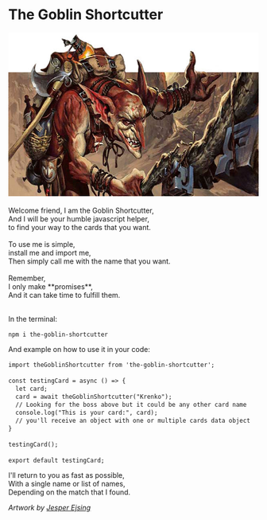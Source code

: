 # The Goblin Shortcutter

<div align="center">
  <img width="620" height="329" src="./img/goblin-shortcutter.jpg">
</div>
<br/>
Welcome friend, I am the Goblin Shortcutter,<br/>
And I will be your humble javascript helper,<br/>
to find your way to the cards that you want.<br/>
<br/>
To use me is simple, <br/>
install me and import me,<br/>
Then simply call me with the name that you want.<br/>
<br/>
Remember,<br/>
I only make **promises**,<br/>
And it can take time to fulfill them.<br/>
<br/>

In the terminal:
```
npm i the-goblin-shortcutter
```

And example on how to use it in your code:
```
import theGoblinShortcutter from 'the-goblin-shortcutter';

const testingCard = async () => {
  let card;
  card = await theGoblinShortcutter("Krenko");
  // Looking for the boss above but it could be any other card name 
  console.log("This is your card:", card);
  // you'll receive an object with one or multiple cards data object 
}

testingCard();

export default testingCard;
```

I'll return to you as fast as possible,<br/>
With a single name or list of names, <br/>
Depending on the match that I found.

*Artwork by [Jesper Ejsing](http://jesperejsing.com/)*